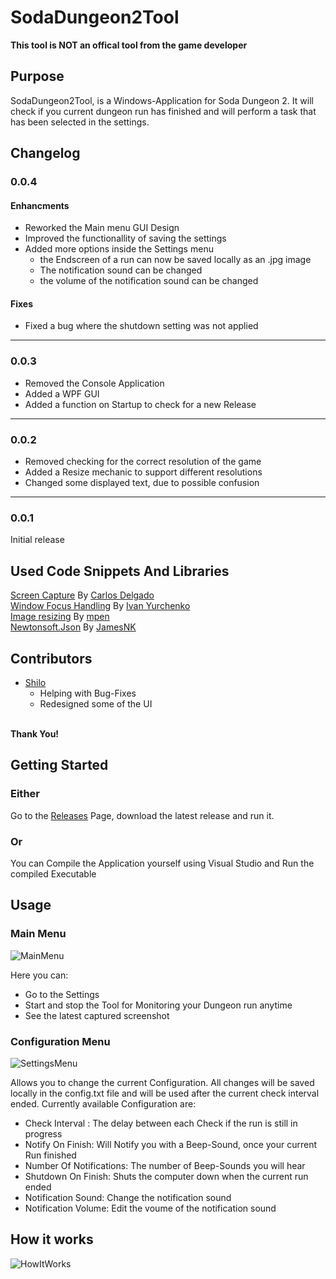 # SodaDungeon2Tool
**This tool is NOT an offical tool from the game developer**
## Purpose
SodaDungeon2Tool, is a Windows-Application for Soda Dungeon 2.
It will check if you current dungeon run has finished and will perform a task that has been selected in the settings.
## Changelog
### 0.0.4
#### Enhancments
* Reworked the Main menu GUI Design
* Improved the functionallity of saving the settings
* Added more options inside the Settings menu
  * the Endscreen of a run can now be saved locally as an .jpg image
  * The notification sound can be changed
  * the volume of the notification sound can be changed
#### Fixes
* Fixed a bug where the shutdown setting was not applied
---
### 0.0.3
* Removed the Console Application
* Added a WPF GUI
* Added a function on Startup to check for a new Release
---
### 0.0.2
* Removed checking for the correct resolution of the game
* Added a Resize mechanic to support different resolutions
* Changed some displayed text, due to possible confusion
---
### 0.0.1
Initial release
## Used Code Snippets And Libraries
[Screen Capture](https://ourcodeworld.com/articles/read/195/capturing-screenshots-of-different-ways-with-c-and-winforms) By [Carlos Delgado](https://ourcodeworld.com/authors/sdkcarlos)
<br>
[Window Focus Handling](https://stackoverflow.com/a/35018042) By [Ivan Yurchenko](https://stackoverflow.com/users/3731444/ivan-yurchenko)
<br>
[Image resizing](https://stackoverflow.com/a/24199315) By [mpen](https://stackoverflow.com/users/65387/mpen)
<br>
[Newtonsoft.Json](https://github.com/JamesNK/Newtonsoft.Json/blob/master/LICENSE.md) By [JamesNK](https://github.com/JamesNK)

## Contributors
* [Shilo](https://github.com/Shilo) 
  * Helping with Bug-Fixes
  * Redesigned some of the UI
  <br>
**Thank You!**
<br>
## Getting Started
### Either
Go to the [Releases](https://github.com/Death-Truction/SodaDungeon2Tool/releases) Page, download the latest release and run it.
### Or
You can Compile the Application yourself using Visual Studio and Run the compiled Executable
## Usage<br>
### Main Menu
![MainMenu](https://raw.githubusercontent.com/Death-Truction/SodaDungeon2Tool/master/Images/mainMenu.png)

Here you can:
<br>
* Go to the Settings
* Start and stop the Tool for Monitoring your Dungeon run anytime
* See the latest captured screenshot
### Configuration Menu
![SettingsMenu](https://raw.githubusercontent.com/Death-Truction/SodaDungeon2Tool/master/Images/Settings.png)
  
  
Allows you to change the current Configuration. All changes will be saved locally in the config.txt file and will be used after the current check interval ended.
Currently available Configuration are:
* Check Interval : The delay between each Check if the run is still in progress
* Notify On Finish: Will Notify you with a Beep-Sound, once your current Run finished
* Number Of Notifications: The number of Beep-Sounds you will hear
* Shutdown On Finish: Shuts the computer down when the current run ended
* Notification Sound: Change the notification sound
* Notification Volume: Edit the voume of the notification sound
## How it works
![HowItWorks](https://raw.githubusercontent.com/Death-Truction/SodaDungeon2Tool/master/Images/HowItWorks.png)
